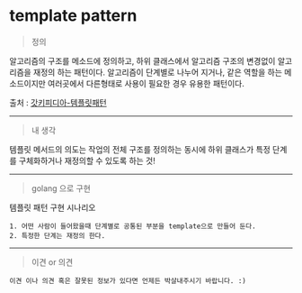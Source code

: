 # template pattern

> 정의  

알고리즘의 구조를 메소드에 정의하고, 하위 클래스에서 알고리즘 구조의 변경없이 알고리즘을 재정의 하는 패턴이다. 알고리즘이 단계별로 나누어 지거나, 같은 역할을 하는 메소드이지만 여러곳에서 다른형태로 사용이 필요한 경우 유용한 패턴이다.

출처 : [갓키피디아-템플릿패턴][wiki-template-pattern]

[wiki-template-pattern]: https://en.wikipedia.org/wiki/Template_method_pattern "위키피디아로 고고씽"

<hr/>

> 내 생각

템플릿 메서드의 의도는 작업의 전체 구조를 정의하는 동시에 하위 클래스가 특정 단계를 구체화하거나 재정의할 수 있도록 하는 것!  

<hr />

> golang 으로 구현

템플릿 패턴 구현 시나리오
```plaintext
1. 어떤 사람이 들어왔을때 단계별로 공통된 부분을 template으로 만들어 둔다.
2. 특정한 단계는 재정의 한다.
```

<hr/>

> 이견 or 의견

```
이견 이나 의견 혹은 잘못된 정보가 있다면 언제든 박살내주시기 바랍니다. :)
```
